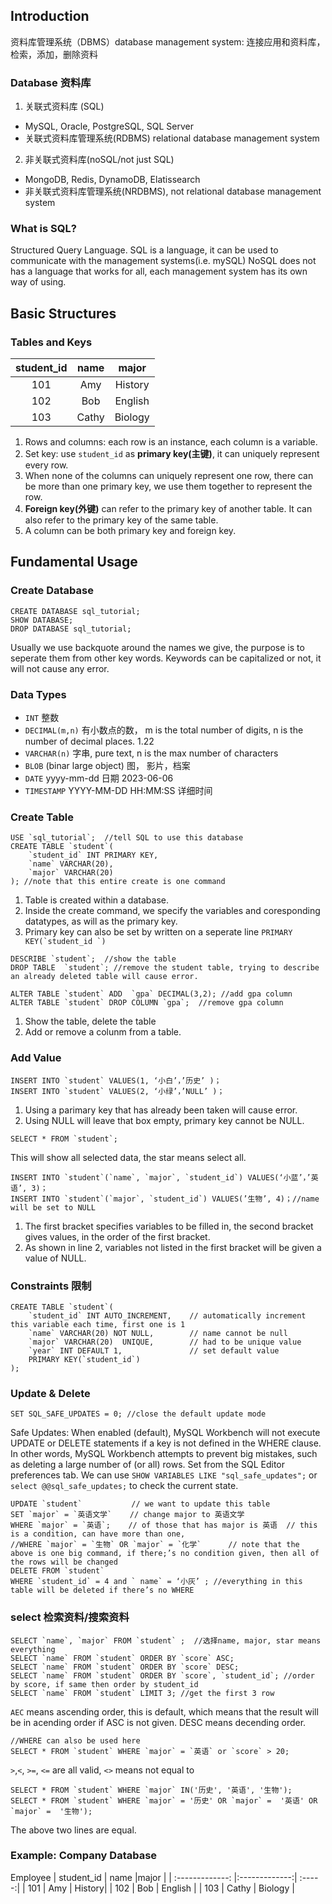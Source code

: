 ## Introduction ##

资料库管理系统（DBMS）database management system: 连接应用和资料库，检索，添加，删除资料

### Database 资料库
1. 关联式资料库 (SQL)
  - MySQL, Oracle, PostgreSQL, SQL Server
  - 关联式资料库管理系统(RDBMS) relational database management system
2. 非关联式资料库(noSQL/not just SQL)
  - MongoDB, Redis, DynamoDB, Elatissearch
  - 非关联式资料库管理系统(NRDBMS), not relational database management system

### What is SQL? ###
Structured Query Language. 
SQL is a language, it can be used to communicate with the management systems(i.e. mySQL)
NoSQL does not has a language that works for all, each management system has its own way of using.

## Basic Structures ##
### Tables and Keys ###

| student_id        | name           |major   |
| :-------------: |:-------------:| :-----:|
| 101      | Amy | History|
| 102      | Bob      |   English |
| 103 | Cathy     |    Biology |

1. Rows and columns: each row is an instance, each column is a variable.
2. Set key: use `student_id` as **primary key(主键)**, it can uniquely represent every row. 
3. When none of the columns can uniquely represent one row, there can be more than one primary key, we use them together to represent the row. 
4. **Foreign key(外键)** can refer to the primary key of another table.  It can also refer to the primary key of the same table.
5. A column can be both primary key and foreign key. 

## Fundamental Usage ##

### Create Database ##
```
CREATE DATABASE sql_tutorial;
SHOW DATABASE;
DROP DATABASE sql_tutorial;
```
Usually we use backquote around the names we give, the purpose is to seperate them from other key words. Keywords can be capitalized or not, it will not cause any error. 

### Data Types
- `INT` 整数
- `DECIMAL(m,n)` 有小数点的数， m is the total number of digits, n is the number of decimal places. 1.22
- `VARCHAR(n)` 字串, pure text, n is the max number of characters
- `BLOB` (binar large object) 图， 影片，档案
- `DATE` yyyy-mm-dd 日期 2023-06-06
- `TIMESTAMP` YYYY-MM-DD HH:MM:SS 详细时间

### Create Table
```
USE `sql_tutorial`;  //tell SQL to use this database
CREATE TABLE `student`(
	`student_id` INT PRIMARY KEY,
	`name` VARCHAR(20),
	`major` VARCHAR(20)  
); //note that this entire create is one command
```
1. Table is created within a database.
2. Inside the create command, we specify the variables and coresponding datatypes, as will as the primary key.
3. Primary key can also be set by written on a seperate line ``PRIMARY KEY(`student_id `)``

```
DESCRIBE `student`;  //show the table
DROP TABLE  `student`; //remove the student table, trying to describe an already deleted table will cause error.

ALTER TABLE `student` ADD  `gpa` DECIMAL(3,2); //add gpa column
ALTER TABLE `student` DROP COLUMN `gpa`;  //remove gpa column
```
1. Show the table, delete the table
2. Add or remove a colunm from a table.

### Add Value
```
INSERT INTO `student` VALUES(1, ‘小白’，’历史’ )；
INSERT INTO `student` VALUES(2, ‘小绿’，’NULL’ )；
```
1. Using a parimary key that has already been taken will cause error.
2. Using NULL will leave that box empty, primary key cannot be NULL.
```
SELECT * FROM `student`;
```
This will show all selected data, the star means select all. 
```
INSERT INTO `student`(`name`, `major`, `student_id`) VALUES(‘小蓝’，’英语’, 3)；
INSERT INTO `student`(`major`, `student_id`) VALUES(’生物’, 4)；//name will be set to NULL
```
1. The first bracket specifies variables to be filled in, the second bracket gives values, in the order of the first bracket.
2. As shown in line 2, variables not listed in the first bracket will be given a value of NULL.

### Constraints 限制
```
CREATE TABLE `student`(
	`student_id` INT AUTO_INCREMENT,    // automatically increment this variable each time, first one is 1
	`name` VARCHAR(20) NOT NULL,        // name cannot be null
	`major` VARCHAR(20)  UNIQUE,        // had to be unique value 
	`year` INT DEFAULT 1,               // set default value
	PRIMARY KEY(`student_id`)
);
```

### Update & Delete
```
SET SQL_SAFE_UPDATES = 0; //close the default update mode
```
Safe Updates: When enabled (default), MySQL Workbench will not execute UPDATE or DELETE statements if a key is not defined in the WHERE clause. 
In other words, MySQL Workbench attempts to prevent big mistakes, such as deleting a large number of (or all) rows. Set from the SQL Editor preferences tab.
We can use ``SHOW VARIABLES LIKE "sql_safe_updates";`` or ``select @@sql_safe_updates;`` to check the current state.
```
UPDATE `student`           // we want to update this table
SET `major` = `英语文学`    // change major to 英语文学
WHERE `major` = `英语`;    // of those that has major is 英语  // this is a condition, can have more than one, 
//WHERE `major` = `生物` OR `major` = `化学`      // note that the above is one big command, if there;’s no condition given, then all of the rows will be changed
DELETE FROM `student`
WHERE `student_id` = 4 and ` name` = ‘小灰’ ; //everything in this table will be deleted if there’s no WHERE
```

### select 检索资料/搜索资料

```
SELECT `name`, `major` FROM `student` ;  //选择name, major, star means everything
SELECT `name` FROM `student` ORDER BY `score` ASC; 
SELECT `name` FROM `student` ORDER BY `score` DESC; 
SELECT `name` FROM `student` ORDER BY `score`, `student_id`; //order by score, if same then order by student_id
SELECT `name` FROM `student` LIMIT 3; //get the first 3 row
```
`AEC` means ascending order, this is default, which means that the result will be in acending order if ASC is not given. DESC means decending order. 

```
//WHERE can also be used here
SELECT * FROM `student` WHERE `major` = `英语` or `score` > 20;
```
`>`,`<`, `>=`, `<=` are all valid, `<>` means not equal to

```
SELECT * FROM `student` WHERE `major` IN('历史', '英语', '生物');
SELECT * FROM `student` WHERE `major` = '历史' OR `major` =  '英语' OR `major` =  '生物');
```
The above two lines are equal. 

### Example: Company Database

Employee
| student_id        | name           |major   |
| :-------------: |:-------------:| :-----:|
| 101      | Amy | History|
| 102      | Bob      |   English |
| 103 | Cathy     |    Biology |
